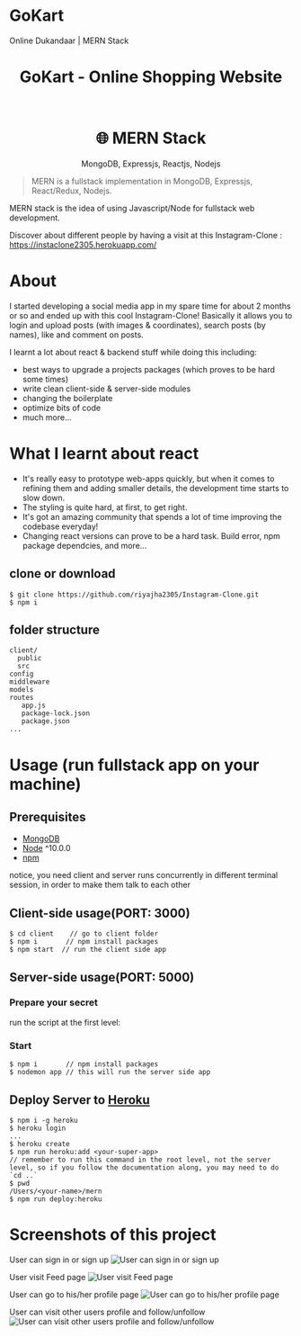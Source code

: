 
# GoKart
Online Dukandaar | MERN Stack

<!-- Created a clone of Instagram using MERN stack.

Features:

Uers can update their profile and sort posts based on their followings
User authetication with enability to reset password via email notification
Lets users post images with title
Lets users like & dislike posts
Lets users comment on others post
Lets users view other users profile
Lets user follow & unfollow other users
Search feature to search people on this webiste

Discover about different people by having a visit at this Instagram-Clone
https://instaclone2305.herokuapp.com/
======= -->
<h1 align="center">GoKart - Online Shopping Website</h1>
<br>

<h1 align="center">
🌐 MERN Stack
</h1>
<p align="center">
MongoDB, Expressjs, Reactjs, Nodejs
</p>

> MERN is a fullstack implementation in MongoDB, Expressjs, React/Redux, Nodejs.

MERN stack is the idea of using Javascript/Node for fullstack web development.

Discover about different people by having a visit at this Instagram-Clone : 
https://instaclone2305.herokuapp.com/


# About
I started developing a social media app in my spare time for about 2 months or so and ended up with this cool Instagram-Clone!
Basically it allows you to login and upload posts (with images & coordinates), search posts (by names), like and comment on posts.

I learnt a lot about react & backend stuff while doing this including:
- best ways to upgrade a projects packages (which proves to be hard some times)
- write clean client-side & server-side modules
- changing the boilerplate
- optimize bits of code
- much more...

# What I learnt about react
- It's really easy to prototype web-apps quickly, but when it comes to refining them and adding smaller details, the development time starts to slow down. 
- The styling is quite hard, at first, to get right.
- It's got an amazing community that spends a lot of time improving the codebase everyday!
- Changing react versions can prove to be a hard task. Build error, npm package dependcies, and more...



## clone or download
```terminal
$ git clone https://github.com/riyajha2305/Instagram-Clone.git
$ npm i
```

## folder structure
```terminal
client/
  public
  src
config
middleware
models
routes
   app.js
   package-lock.json
   package.json
...
```

# Usage (run fullstack app on your machine)

## Prerequisites
- [MongoDB](https://gist.github.com/nrollr/9f523ae17ecdbb50311980503409aeb3)
- [Node](https://nodejs.org/en/download/) ^10.0.0
- [npm](https://nodejs.org/en/download/package-manager/)

notice, you need client and server runs concurrently in different terminal session, in order to make them talk to each other

## Client-side usage(PORT: 3000)
```terminal
$ cd client    // go to client folder
$ npm i       // npm install packages
$ npm start  // run the client side app

```

## Server-side usage(PORT: 5000)

### Prepare your secret

run the script at the first level:

### Start

```terminal
$ npm i       // npm install packages
$ nodemon app // this will run the server side app
```

## Deploy Server to [Heroku](https://dashboard.heroku.com/)
```terminal
$ npm i -g heroku
$ heroku login
...
$ heroku create
$ npm run heroku:add <your-super-app>
// remember to run this command in the root level, not the server level, so if you follow the documentation along, you may need to do `cd ..`
$ pwd
/Users/<your-name>/mern
$ npm run deploy:heroku
```


# Screenshots of this project

User can sign in or sign up
![User can sign in or sign up](https://github.com/riyajha2305/Instagram-Clone/blob/master/screenshots/1.png)

User visit Feed page
![User visit Feed page](https://github.com/riyajha2305/Instagram-Clone/blob/master/screenshots/2.png)

User can go to his/her profile page
![User can go to his/her profile page](https://github.com/riyajha2305/Instagram-Clone/blob/master/screenshots/3.png)

User can visit other users profile and follow/unfollow
![User can visit other users profile and follow/unfollow](https://github.com/riyajha2305/Instagram-Clone/blob/master/screenshots/4.png)
